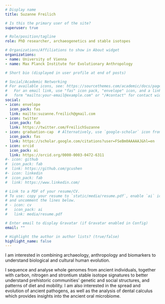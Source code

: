 ```yaml
---
# Display name
title: Suzanne Freilich

# Is this the primary user of the site?
superuser: true

# Role/position/tagline
role: PhD researcher, archaeogenetics and stable isotopes

# Organizations/Affiliations to show in About widget
organizations:
- name: University of Vienna
- name: Max Planck Institute for Evolutionary Anthropology

# Short bio (displayed in user profile at end of posts)

# Social/Academic Networking
# For available icons, see: https://sourcethemes.com/academic/docs/page-builder/#icons
#   For an email link, use "fas" icon pack, "envelope" icon, and a link in the
#   form "mailto:your-email@example.com" or "/#contact" for contact widget.
social:
- icon: envelope
  icon_pack: fas
  link: mailto:suzanne.freilich@gmail.com
- icon: twitter
  icon_pack: fab
  link: https://twitter.com/FreilichSuzanne
- icon: graduation-cap  # Alternatively, use `google-scholar` icon from `ai` icon pack
  icon_pack: fas
  link: https://scholar.google.com/citations?user=FSeBm0AAAAAJ&hl=en
- icon: orcid
  icon_pack: ai
  link: https://orcid.org/0000-0003-0472-6311
#- icon: github
#  icon_pack: fab
#  link: https://github.com/gcushen
#- icon: linkedin
#  icon_pack: fab
#  link: https://www.linkedin.com/

# Link to a PDF of your resume/CV.
# To use: copy your resume to `static/media/resume.pdf`, enable `ai` icons in `params.toml`, 
# and uncomment the lines below.
# - icon: cv
#   icon_pack: ai
#   link: media/resume.pdf

# Enter email to display Gravatar (if Gravatar enabled in Config)
email: ""

# Highlight the author in author lists? (true/false)
highlight_name: false
---
```


I am interested in combining archaeology, anthropology and biomarkers to understand biological and cultural human evolution.

I sequence and analyse whole genomes from ancient individuals, together with carbon, nitrogen and strontium stable isotope signatures to better understand prehistoric communities' genetic and social structures, and patterns of diet and mobility. I am also interested in the spread and evolution of ancient pathogens, as well as the analysis of dental calculus which provides insights into the ancient oral microbiome.
